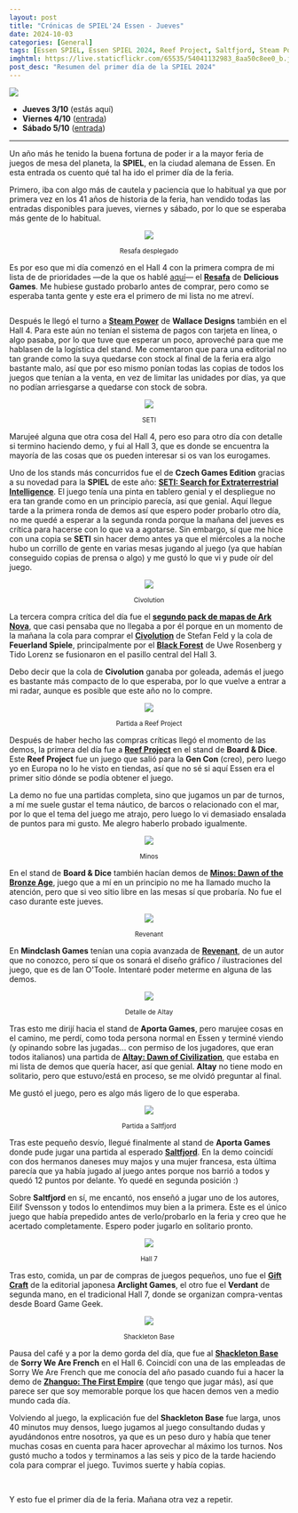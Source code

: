 ```yaml
---
layout: post
title: "Crónicas de SPIEL'24 Essen - Jueves"
date: 2024-10-03
categories: [General]
tags: [Essen SPIEL, Essen SPIEL 2024, Reef Project, Saltfjord, Steam Power, SETI, Resafa, Shackleton Base]
imghtml: https://live.staticflickr.com/65535/54041132983_8aa50c8ee0_b.jpg
post_desc: "Resumen del primer día de la SPIEL 2024" 
---
```


![](https://live.staticflickr.com/65535/54041132983_8aa50c8ee0_b.jpg)

* **Jueves 3/10** (estás aquí)
* **Viernes 4/10** ([entrada]({{site.baseurl}}/2024/10/04/cronicas-spiel-essen-24-viernes/))
* **Sábado 5/10** ([entrada]({{site.baseurl}}/2024/10/05/cronicas-spiel-essen-24-sabado/))

<hr>

Un año más he tenido la buena fortuna de poder ir a la mayor feria de juegos de
mesa del planeta, la **SPIEL**, en la ciudad alemana de Essen. En esta entrada
os cuento qué tal ha ido el primer día de la feria.

Primero, iba con algo más de cautela y paciencia que lo habitual ya que por
primera vez en los 41 años de historia de la feria, han vendido todas las
entradas disponibles para jueves, viernes y sábado, por lo que se esperaba más
gente de lo habitual.

<p align="center"><img src="https://live.staticflickr.com/65535/54040877471_652e0b66fc_b.jpg"></p>
<p align="center"><small>Resafa desplegado</small></p>

Es por eso que mi día comenzó en el Hall 4 con la primera compra de mi lista de
de prioridades  —de la que os hablé
[aquí]({{site.baseurl}}/2024/09/12/bingo-essen-spiel-2024/)— el **[Resafa](https://boardgamegeek.com/boardgame/418858)**
de **Delicious Games**. Me hubiese gustado probarlo antes de comprar, pero como
se esperaba tanta gente y este era el primero de mi lista no me atreví.

<p align="center"><img src=""></p>
<p align="center"><small></small></p>

Después le llegó el turno a **[Steam
Power](https://boardgamegeek.com/boardgame/391752)** de **Wallace Designs**
también en el Hall 4. Para este aún no tenían el sistema de pagos con tarjeta
en línea, o algo pasaba, por lo que tuve que esperar un poco, aproveché para
que me hablasen de la logística del stand. Me comentaron que para una editorial
no tan grande como la suya quedarse con stock al final de la feria era algo
bastante malo, así que por eso mismo ponían todas las copias de todos los
juegos que tenían a la venta, en vez de limitar las unidades por días, ya que
no podían arriesgarse a quedarse con stock de sobra.

<p align="center"><img src="https://live.staticflickr.com/65535/54040876051_ba8cb0db09_b.jpg"></p>
<p align="center"><small>SETI</small></p>

Marujeé alguna que otra cosa del Hall 4, pero eso para otro día con detalle si
termino haciendo demo, y fui al Hall 3, que es donde se encuentra la mayoría de
las cosas que os pueden interesar si os van los eurogames.

Uno de los stands más concurridos fue el de **Czech Games Edition** gracias a
su novedad para la **SPIEL** de este año: **[SETI: Search for Extraterrestrial
Intelligence](https://boardgamegeek.com/boardgame/418059)**. El juego tenía una
pinta en tablero genial y el despliegue no era tan grande como en un principio
parecía, así que genial. Aquí llegue tarde a la primera ronda de demos así que
espero poder probarlo otro día, no me quedé a esperar a la segunda ronda porque
la mañana del jueves es crítica para hacerse con lo que va a agotarse. Sin
embargo, sí que me hice con una copia se **SETI** sin hacer demo antes ya que
el miércoles a la noche hubo un corrillo de gente en varias mesas jugando al
juego (ya que habían conseguido copias de prensa o algo) y me gustó lo que vi y
pude oír del juego.

<p align="center"><img src="https://live.staticflickr.com/65535/54040008362_c71e012edd_b.jpg"></p>
<p align="center"><small>Civolution</small></p>

La tercera compra crítica del día fue el **[segundo pack de mapas de Ark
Nova](https://boardgamegeek.com/boardgame/426978/ark-nova-zoo-map-pack-2)**,
que casi pensaba que no llegaba a por él porque en un momento de la 
mañana la cola para comprar el
**[Civolution](https://boardgamegeek.com/boardgame/400602/civolution)** de
Stefan Feld y la cola de **Feuerland Spiele**, principalmente por el **[Black
Forest](https://boardgamegeek.com/boardgame/420805/black-forest)** de Uwe
Rosenberg y Tido Lorenz se fusionaron en el pasillo central del Hall 3.

Debo decir que la cola de **Civolution** ganaba por goleada, además el juego es
bastante más compacto de lo que esperaba, por lo que vuelve a entrar a mi
radar, aunque es posible que este año no lo compre.

<p align="center"><img src="https://live.staticflickr.com/65535/54041323985_a3e074ab00_b.jpg"></p>
<p align="center"><small>Partida a Reef Project</small></p>

Después de haber hecho las compras críticas llegó el momento de las demos, la
primera del día fue a **[Reef
Project](https://boardgamegeek.com/boardgame/419199/reef-project)** en el stand
de **Board & Dice**. Este **Reef Project** fue un juego que salió para la **Gen Con**
(creo), pero luego yo en Europa no lo he visto en tiendas, así que no sé si
aquí Essen era el primer sitio dónde se podía obtener el juego.

La demo no fue una partidas completa, sino que jugamos un par de turnos, a mí
me suele gustar el tema náutico, de barcos o relacionado con el mar, por lo que
el tema del juego me atrajo, pero luego lo vi demasiado ensalada de puntos para
mi gusto. Me alegro haberlo probado igualmente.

<p align="center"><img src="https://live.staticflickr.com/65535/54040875691_66d698233e_b.jpg"></p>
<p align="center"><small>Minos</small></p>

En el stand de **Board & Dice** también hacían demos de **[Minos: Dawn of the
Bronze Age](https://boardgamegeek.com/boardgame/423401/minos-dawn-of-the-bronze-age)**, juego
que a mí en un principio no me ha llamado mucho la atención, pero que si veo
sitio libre en las mesas sí que probaría. No fue el caso durante este jueves.

<p align="center"><img src="https://live.staticflickr.com/65535/54041322450_76595f5917_b.jpg"></p>
<p align="center"><small>Revenant</small></p>

En **Mindclash Games** tenían una copia avanzada de
**[Revenant](https://boardgamegeek.com/boardgame/428099/revenant)**, de un
autor que no conozco, pero sí que os sonará el diseño gráfico / ilustraciones
del juego, que es de Ian O'Toole. Intentaré poder meterme en alguna de las
demos. 

<p align="center"><img src="https://live.staticflickr.com/65535/54041320775_463e924ccb_b.jpg"></p>
<p align="center"><small>Detalle de Altay</small></p>

Tras esto me dirijí hacia el stand de **Aporta Games**, pero marujee cosas en
el camino, me perdí, como toda persona normal en Essen y terminé viendo (y
opinando sobre las jugadas... con permiso de los jugadores, que eran todos
italianos) una partida de **[Altay: Dawn of Civilization](https://boardgamegeek.com/boardgame/334537/altay-dawn-of-civilization)**,
que estaba en mi lista de demos que quería hacer, así que 
genial. **Altay** no tiene modo en solitario, pero que estuvo/está en
proceso, se me olvidó preguntar al final.

Me gustó el juego, pero es algo más ligero de lo que esperaba.

<p align="center"><img src="https://live.staticflickr.com/65535/54041195689_b62b11fa60_b.jpg"></p>
<p align="center"><small>Partida a Saltfjord</small></p>

Tras este pequeño desvío, llegué finalmente al stand de **Aporta Games** donde
pude jugar una partida al esperado
**[Saltfjord](https://boardgamegeek.com/boardgame/422674)**. En la demo
coincidí con dos hermanos daneses muy majos y una mujer francesa, esta última
parecía que ya había jugado al juego antes porque nos barrió a todos y quedó 12
puntos por delante. Yo quedé en segunda posición :)

Sobre **Saltfjord** en sí, me encantó, nos enseñó a jugar uno de los autores,
Eilif Svensson y todos lo entendimos muy bien a la primera. Este es el único
juego que había prepedido antes de verlo/probarlo en la feria y creo que he
acertado completamente. Espero poder jugarlo en solitario pronto.

<p align="center"><img src="https://live.staticflickr.com/65535/54041193569_39c715d612_b.jpg"></p>
<p align="center"><small>Hall 7</small></p>

Tras esto, comida, un par de compras de juegos pequeños, uno fue el **[Gift
Craft](https://boardgamegeek.com/boardgame/426362/gift-craft)** de la editorial
japonesa **Arclight Games**, el otro fue el **Verdant** de segunda mano, en el
tradicional Hall 7, donde se organizan compra-ventas desde Board Game Geek.

<p align="center"><img src="https://live.staticflickr.com/65535/54041192959_31f286ae08_b.jpg"></p>
<p align="center"><small>Shackleton Base</small></p>

Pausa del café y a por la demo gorda del día, que fue al **[Shackleton
Base](https://boardgamegeek.com/boardgame/408180/shackleton-base-a-journey-to-the-moon)**
de **Sorry We Are French** en el Hall 6. Coincidí con una de las 
empleadas de Sorry We Are French que me conocía del año pasado cuando fui a
hacer la demo de **[Zhanguo: The First
Empire](https://boardgamegeek.com/boardgame/381819/zhanguo-the-first-empire)**
(que tengo que jugar más),
así que parece ser que soy memorable porque los que hacen demos ven a medio
mundo cada día. 

Volviendo al juego, la explicación fue del **Shackleton Base** fue larga, unos
40 minutos muy densos, luego jugamos al juego consultando dudas y ayudándonos
entre nosotros, ya que es un peso duro y había que tener muchas cosas en cuenta
para hacer aprovechar al máximo los turnos. Nos gustó mucho a todos y
terminamos a las seis y pico de la tarde haciendo cola para comprar el
juego. Tuvimos suerte y había copias.

<br>

Y esto fue el primer día de la feria. Mañana otra vez a repetir.

<br>

